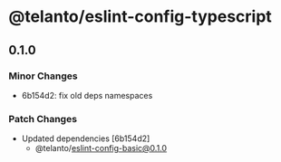 # @telanto/eslint-config-typescript

## 0.1.0
### Minor Changes

- 6b154d2: fix old deps namespaces

### Patch Changes

- Updated dependencies [6b154d2]
  - @telanto/eslint-config-basic@0.1.0
